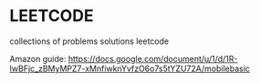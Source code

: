 # LEETCODE 

collections of problems solutions leetcode 


Amazon guide: https://docs.google.com/document/u/1/d/1R-IwBFjc_zBMyMPZ7-xMnfiwknYvfzO6o7s5tYZU72A/mobilebasic

